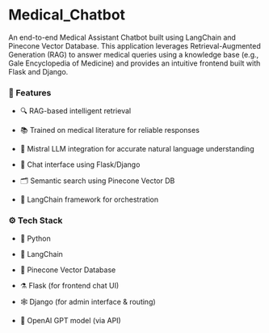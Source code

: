 # Medical_Chatbot

An end-to-end Medical Assistant Chatbot built using LangChain and Pinecone Vector Database. This application leverages Retrieval-Augmented Generation (RAG) to answer medical queries using a knowledge base (e.g., Gale Encyclopedia of Medicine) and provides an intuitive frontend built with Flask and Django.


### 📌 Features
- 🔍 RAG-based intelligent retrieval

- 📚 Trained on medical literature for reliable responses

- 🧠 Mistral LLM integration for accurate natural language        understanding

- 💬 Chat interface using Flask/Django

- 🗂️ Semantic search using Pinecone Vector DB

- 🧪 LangChain framework for orchestration


### ⚙️ Tech Stack

- 🐍 Python

- 🔗 LangChain

- 🌲 Pinecone Vector Database

- ⚗️ Flask (for frontend chat UI)

- 🕸️ Django (for admin interface & routing)

- 🤖 OpenAI GPT model (via API)

